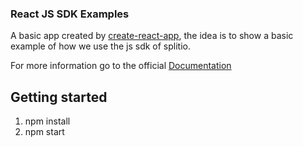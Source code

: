 ### React JS SDK Examples

A basic app created by [create-react-app](https://github.com/facebookincubator/create-react-app), the idea is to show a basic example
of how we use the js sdk of splitio.

For more information go to the official [Documentation](http://docs.split.io/docs/javascript-sdk-overview)

## Getting started

1. npm install
1. npm start
